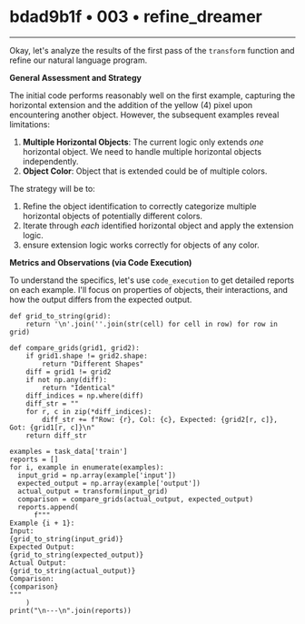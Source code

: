 # bdad9b1f • 003 • refine_dreamer

---
Okay, let's analyze the results of the first pass of the `transform` function and refine our natural language program.

**General Assessment and Strategy**

The initial code performs reasonably well on the first example, capturing the horizontal extension and the addition of the yellow (4) pixel upon encountering another object. However, the subsequent examples reveal limitations:

1.  **Multiple Horizontal Objects**: The current logic only extends *one* horizontal object. We need to handle multiple horizontal objects independently.
2. **Object Color**: Object that is extended could be of multiple colors.

The strategy will be to:

1.  Refine the object identification to correctly categorize multiple horizontal objects of potentially different colors.
2.  Iterate through *each* identified horizontal object and apply the extension logic.
3. ensure extension logic works correctly for objects of any color.

**Metrics and Observations (via Code Execution)**

To understand the specifics, let's use `code_execution` to get detailed reports on each example. I'll focus on properties of objects, their interactions, and how the output differs from the expected output.

```tool_code
def grid_to_string(grid):
    return '\n'.join(''.join(str(cell) for cell in row) for row in grid)

def compare_grids(grid1, grid2):
    if grid1.shape != grid2.shape:
        return "Different Shapes"
    diff = grid1 != grid2
    if not np.any(diff):
        return "Identical"
    diff_indices = np.where(diff)
    diff_str = ""
    for r, c in zip(*diff_indices):
        diff_str += f"Row: {r}, Col: {c}, Expected: {grid2[r, c]}, Got: {grid1[r, c]}\n"
    return diff_str

examples = task_data['train']
reports = []
for i, example in enumerate(examples):
  input_grid = np.array(example['input'])
  expected_output = np.array(example['output'])
  actual_output = transform(input_grid)
  comparison = compare_grids(actual_output, expected_output)
  reports.append(
      f"""
Example {i + 1}:
Input:
{grid_to_string(input_grid)}
Expected Output:
{grid_to_string(expected_output)}
Actual Output:
{grid_to_string(actual_output)}
Comparison:
{comparison}
"""
    )
print("\n---\n".join(reports))
```
